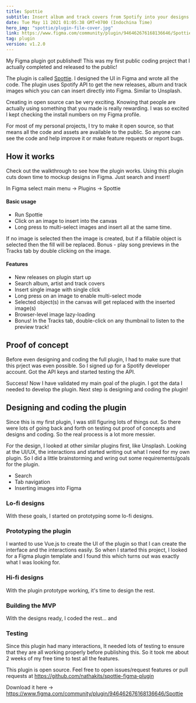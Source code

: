 ```yaml
---
title: Spottie
subtitle: Insert album and track covers from Spotify into your designs
date: Tue May 11 2021 01:05:38 GMT+0700 (Indochina Time)
hero_img: "spottie/plugin-file-cover.jpg"
link: https://www.figma.com/community/plugin/946462676168136646/Spottie
tag: plugin
version: v1.2.0
---
```


My Figma plugin got published! This was my first public coding project that I actually completed and released to the public!

The plugin is called [Spottie](https://github.com/nathakits/spottie-figma-plugin). I designed the UI in Figma and wrote all the code. The plugin uses Spotify API to get the new releases, album and track images which you can can insert directly into Figma. Similar to Unsplash.

Creating in open source can be very exciting. Knowing that people are actually using something that you made is really rewarding. I was so excited I kept checking the install numbers on my Figma profile.

For most of my personal projects, I try to make it open source, so that means all the code and assets are available to the public. So anyone can see the code and help improve it or make feature requests or report bugs.

## How it works
Check out the walkthrough to see how the plugin works. Using this plugin cuts down time to mockup designs in Figma. Just search and insert!

<!-- walkthrough video -->

In Figma select main menu -> Plugins -> Spottie

<!-- image of plugin menu -->

#### Basic usage
- Run Spottie
- Click on an image to insert into the canvas
- Long press to multi-select images and insert all at the same time.

If no image is selected then the image is created, but if a fillable object is selected then the fill will be replaced.
Bonus - play song previews in the Tracks tab by double clicking on the image.

#### Features
- New releases on plugin start up
- Search album, artist and track covers
- Insert single image with single click
- Long press on an image to enable multi-select mode
- Selected object(s) in the canvas will get replaced with the inserted image(s)
- Browser-level image lazy-loading
- Bonus! In the Tracks tab, double-click on any thumbnail to listen to the preview track!

## Proof of concept
Before even designing and coding the full plugin, I had to make sure that this prject was even possible. So I signed up for a Spotify developer account. Got the API keys and started testing the API. 

<!-- Postman screenshot -->

Success! Now I have validated my main goal of the plugin. I got the data I needed to develop the plugin. Next step is designing and coding the plugin!

## Designing and coding the plugin
Since this is my first plugin, I was still figuring lots of things out. So there were lots of going back and forth on testing out proof of concepts and designs and coding. So the real process is a lot more messier.

For the design, I looked at other similar plugins first, like Unsplash. Looking at the UI/UX, the interactions and started writing out what I need for my own plugin. So I did a little brainstorming and wring out some requirements/goals for the plugin.

<!-- simple graphics -->
- Search
- Tab navigation
- Inserting images into Figma

### Lo-fi designs
With these goals, I started on prototyping some lo-fi designs.

<!-- simple design sketches -->
<!-- figma screenshots -->

### Prototyping the plugin
I wanted to use Vue.js to create the UI of the plugin so that I can create the interface and the interactions easily. So when I started this project, I looked for a Figma plugin template and I found this which turns out was exactly what I was looking for.

<!-- After that I started working on the proof of concept with a rough -->

<!-- code snippets -->

### Hi-fi designs
With the plugin prototype working, it's time to design the rest.

<!-- graphics -->

### Building the MVP
With the designs ready, I coded the rest... and

### Testing
Since this plugin had many interactions, It needed lots of testing to ensure that they are all working properly before publishing this. So it took me about 2 weeks of my free time to test all the features.

<!-- Searching and paginating -->
<!-- Inserting images -->
<!-- Selection modes -->


This plugin is open source. Feel free to open issues/request features or pull requests at https://github.com/nathakits/spottie-figma-plugin

Download it here -> https://www.figma.com/community/plugin/946462676168136646/Spottie
